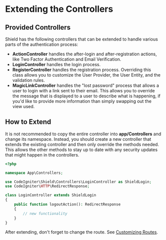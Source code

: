 # Extending the Controllers

## Provided Controllers

Shield has the following controllers that can be extended to handle
various parts of the authentication process:

-   **ActionController** handles the after-login and after-registration actions, like Two Factor Authentication and Email Verification.
-   **LoginController** handles the login process.
-   **RegisterController** handles the registration process. Overriding this class allows you to customize the User Provider, the User Entity, and the validation rules.
-   **MagicLinkController** handles the "lost password" process that allows a user to login with a link sent to their email. This allows you to
    override the message that is displayed to a user to describe what is happening, if you'd like to provide more information than simply swapping out the view used.

## How to Extend

It is not recommended to copy the entire controller into **app/Controllers** and change its namespace. Instead, you should create a new controller that extends
the existing controller and then only override the methods needed. This allows the other methods to stay up to date with any security
updates that might happen in the controllers.

```php
<?php

namespace App\Controllers;

use CodeIgniter\Shield\Controllers\LoginController as ShieldLogin;
use CodeIgniter\HTTP\RedirectResponse;

class LoginController extends ShieldLogin
{
    public function logoutAction(): RedirectResponse
    {
        // new functionality
    }
}
```

After extending, don't forget to change the route. See [Customizing Routes](./route_config.md).
